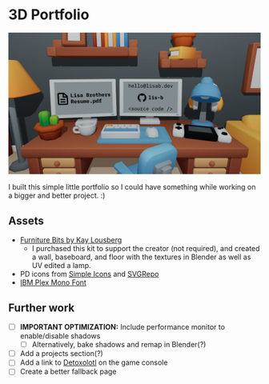 # 3D Portfolio

![Screenshot of the website](public/screenshot.png)

I built this simple little portfolio so I could have something while working on a bigger and better project. :)

## Assets

- [Furniture Bits by Kay Lousberg](https://kaylousberg.itch.io/furniture-bits)
  - I purchased this kit to support the creator (not required), and created a wall, baseboard, and floor with the textures in Blender as well as UV edited a lamp.
- PD icons from [Simple Icons](https://simpleicons.org/) and [SVGRepo](https://www.svgrepo.com/)
- [IBM Plex Mono Font](https://fonts.google.com/specimen/IBM+Plex+Mono) 

## Further work
- [ ] __IMPORTANT OPTIMIZATION:__ Include performance monitor to enable/disable shadows
  - [ ] Alternatively, bake shadows and remap in Blender(?)
- [ ] Add a projects section(?)
- [ ] Add a link to [Detoxolotl](https://github.com/Detoxolotl/Detoxolotl) on the game console
- [ ] Create a better fallback page
